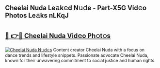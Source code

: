 ## Cheelai Nuda Le𝚊k𝚎d N𝚞𝚍e - Part-X5G Vid𝚎o Photos Le𝚊ks nLKqJ

# <h2><a href="http://fbd4mna.evod.top/?m=Cheelai+Nuda">🔗 👉🔴 Cheelai Nuda Vid𝚎o Ph𝚘t𝚘s</a></h2>

[![Cheelai Nuda N𝚞d𝚎s](https://i.imgur.com/8V9OHl7.gif)](http://fbd4mna.evod.top/?m=Cheelai+Nuda)
Content creator Cheelai Nuda with a focus on dance trends and lifestyle snippets. Passionate advocate Cheelai Nuda, known for their unwavering commitment to social justice and human rights. 
